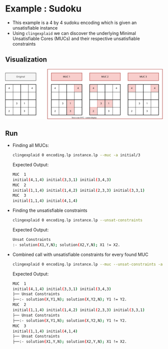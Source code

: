 # Example : Sudoku

+ This example is a 4 by 4 sudoku encoding which is given an unsatisfiable instance
+ Using `clingexplaid` we can discover the underlying Minimal Unsatisfiable Cores (MUCs) and their respective unsatisfiable constraints

## Visualization

![Sudoku 4x4 example with its associated MUCs](sudoku_example.svg)

## Run

+ Finding all MUCs:

  ```bash
  clingexplaid 0 encoding.lp instance.lp --muc -a initial/3
  ```
  Expected Output:

  ```bash
  MUC  1 
  initial(4,1,4) initial(3,3,1) initial(3,4,3)
  MUC  2 
  initial(1,1,4) initial(1,4,2) initial(2,3,3) initial(3,3,1)
  MUC  3 
  initial(1,1,4) initial(4,1,4)
  ```

+ Finding the unsatisfiable constraints

  ```bash
  clingexplaid 0 encoding.lp instance.lp --unsat-constraints
  ```
  Expected Output:

  ```bash
  Unsat Constraints 
  :- solution(X1,Y,N); solution(X2,Y,N); X1 != X2.
  ```

+ Combined call with unsatisfiable constraints for every found MUC
  ```bash
  clingexplaid 0 encoding.lp instance.lp --muc --unsat-constraints -a initial/3
  ```
  
  Expected Output:

  ```bash
  MUC  1 
  initial(4,1,4) initial(3,3,1) initial(3,4,3)
  ├── Unsat Constraints 
  ├──:- solution(X,Y1,N); solution(X,Y2,N); Y1 != Y2.
  MUC  2 
  initial(1,1,4) initial(1,4,2) initial(2,3,3) initial(3,3,1)
  ├── Unsat Constraints 
  ├──:- solution(X,Y1,N); solution(X,Y2,N); Y1 != Y2.
  MUC  3 
  initial(1,1,4) initial(4,1,4)
  ├── Unsat Constraints 
  ├──:- solution(X1,Y,N); solution(X2,Y,N); X1 != X2.
  ```